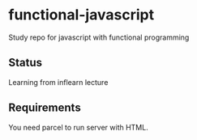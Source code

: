 # functional-javascript
Study repo for javascript with functional programming

## Status
Learning from inflearn lecture

## Requirements
You need parcel to run server with HTML.
